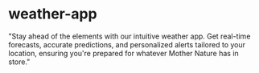 # weather-app
"Stay ahead of the elements with our intuitive weather app. Get real-time forecasts, accurate predictions, and personalized alerts tailored to your location, ensuring you're prepared for whatever Mother Nature has in store."
